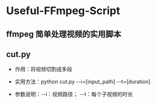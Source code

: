 # Useful-FFmpeg-Script
## ffmpeg 简单处理视频的实用脚本   

## cut.py
* 作用：将视频切割成多段

* 实用方法：python cut.py --i=[input_path] --t=[duration]

* 参数说明：--i：视频路径； --t：每个子视频的时长
